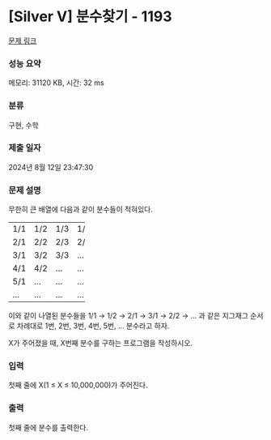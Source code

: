 # [Silver V] 분수찾기 - 1193 

[문제 링크](https://www.acmicpc.net/problem/1193) 

### 성능 요약

메모리: 31120 KB, 시간: 32 ms

### 분류

구현, 수학

### 제출 일자

2024년 8월 12일 23:47:30

### 문제 설명

<p>무한히 큰 배열에 다음과 같이 분수들이 적혀있다.</p>

<table class="table table-bordered" style="width:30%">
	<tbody>
		<tr>
			<td style="width:5%">1/1</td>
			<td style="width:5%">1/2</td>
			<td style="width:5%">1/3</td>
			<td style="width:5%">1/4</td>
			<td style="width:5%">1/5</td>
			<td style="width:5%">…</td>
		</tr>
		<tr>
			<td>2/1</td>
			<td>2/2</td>
			<td>2/3</td>
			<td>2/4</td>
			<td>…</td>
			<td>…</td>
		</tr>
		<tr>
			<td>3/1</td>
			<td>3/2</td>
			<td>3/3</td>
			<td>…</td>
			<td>…</td>
			<td>…</td>
		</tr>
		<tr>
			<td>4/1</td>
			<td>4/2</td>
			<td>…</td>
			<td>…</td>
			<td>…</td>
			<td>…</td>
		</tr>
		<tr>
			<td>5/1</td>
			<td>…</td>
			<td>…</td>
			<td>…</td>
			<td>…</td>
			<td>…</td>
		</tr>
		<tr>
			<td>…</td>
			<td>…</td>
			<td>…</td>
			<td>…</td>
			<td>…</td>
			<td>…</td>
		</tr>
	</tbody>
</table>

<p>이와 같이 나열된 분수들을 1/1 → 1/2 → 2/1 → 3/1 → 2/2 → … 과 같은 지그재그 순서로 차례대로 1번, 2번, 3번, 4번, 5번, … 분수라고 하자.</p>

<p>X가 주어졌을 때, X번째 분수를 구하는 프로그램을 작성하시오.</p>

### 입력 

 <p>첫째 줄에 X(1 ≤ X ≤ 10,000,000)가 주어진다.</p>

### 출력 

 <p>첫째 줄에 분수를 출력한다.</p>

